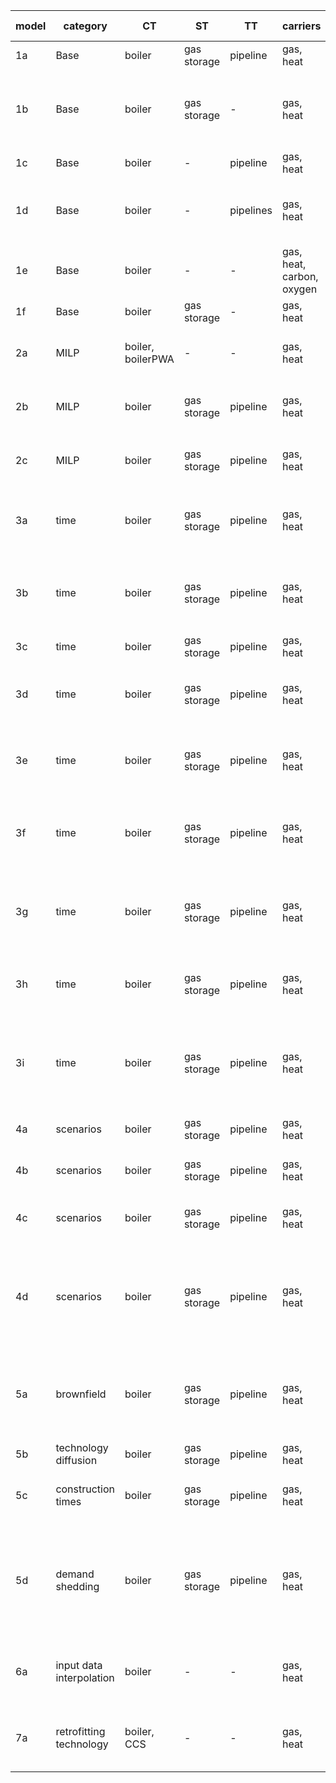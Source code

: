 | **model** | **category**             | **CT**            | **ST**      | **TT**    | **carriers**              | **nodes** | **intra-year** | **inter-year**        | **responsible** | **comment**                                                           |
|-----------|--------------------------|-------------------|-------------|-----------|---------------------------|-----------|----------------|-----------------------|-----------------|-----------------------------------------------------------------------|
| 1a        | Base                     | boiler            | gas storage | pipeline  | gas, heat                 | 2         | 1 TS           | 1 year                | AG              |                                                                       |
| 1b        | Base                     | boiler            | gas storage | -         | gas, heat                 | 2         | 1 TS           | 1 year                | LK              | No values tested because it will never be built with one ts           |
| 1c        | Base                     | boiler            | -           | pipeline  | gas, heat                 | 2         | 1 TS           | 1 year                | LK              |                                                                       |
| 1d        | Base                     | boiler            | -           | pipelines | gas, heat                 | 2         | 1 TS           | 1 year                | AG              | exponential vs. linear loss for transport technologies                |
| 1e        | Base                     | boiler            | -           | -         | gas, heat, carbon, oxygen | 2         | 1 TS           | 1 year                | AG              | 2 input and output carriers                                           |
| 1f        | Base                     | boiler            | gas storage | -         | gas, heat                 | 1         | 2 TS           | 1 year                | JM              | only one node                                                         |
| 2a        | MILP                     | boiler, boilerPWA | -           | -         | gas, heat                 | 2         | 1 TS           | 1 year                | AG              | conver techs with and without PWA capex                               |
| 2b        | MILP                     | boiler            | gas storage | pipeline  | gas, heat                 | 2         | 3 TS           | 1 year                | JM              | min load for all technology types                                     |
| 2c        | MILP                     | boiler            | gas storage | pipeline  | gas, heat                 | 2         | 2 TS           | 1 year                | JM              | min capacity for all technology types                                 |
| 3a        | time                     | boiler            | gas storage | pipeline  | gas, heat                 | 2         | full TS        | 1 year                | JM              | Capacity, Opex yearly depend on maximum demand                        |
| 3b        | time                     | boiler            | gas storage | pipeline  | gas, heat                 | 2         | full TS, agg.  | 1 year                | JM              | No values tested. TSA yields different values each run.               |
| 3c        | time                     | boiler            | gas storage | pipeline  | gas, heat                 | 2         | 1 TS           | 3 years, PF           | JM              |                                                                       |
| 3d        | time                     | boiler            | gas storage | pipeline  | gas, heat                 | 2         | 1 TS           | 3 years, 1 year MF    | JM              | Only Results object is tested: Capacity & Addition                    |
| 3e        | time                     | boiler            | gas storage | pipeline  | gas, heat                 | 2         | 1 TS           | 3 years, 2 year MF    | JM              | Only Results object is tested: Capacity & Addition                    |
| 3f        | time                     | boiler            | gas storage | pipeline  | gas, heat                 | 2         | full TS, agg   | 3 years, PF           | JM              | No values tested. TSA yields different values each run.               |
| 3g        | time                     | boiler            | gas storage | pipeline  | gas, heat                 | 2         | full TS, agg   | 3 years, 2 year MF    | JM              | No values tested. TSA yields different values each run.               |
| 3h        | time                     | boiler            | gas storage | pipeline  | gas, heat                 | 2         | 1 TS           | 3 years, PF, biannual | JB              | Test interval between years and related results.                      |
| 3i        | time                     | boiler            | gas storage | pipeline  | gas, heat                 | 2         | 3 TS, agg      | 3 years, PF           | LS              | Test multiyear storage periodicity and year specific TS input data.   |
| 4a        | scenarios                | boiler            | gas storage | pipeline  | gas, heat                 | 2         | 1 TS           | 1 year                | AG              | test general scenario behavior                                        |
| 4b        | scenarios                | boiler            | gas storage | pipeline  | gas, heat                 | 2         | 1 TS           | 1 year                | AG              | test scenario set expansion                                           |
| 4c        | scenarios                | boiler            | gas storage | pipeline  | gas, heat                 | 2         | 1 TS           | 1 year                | AG              | test scenarios for system and analysis                                |
| 4d        | scenarios                | boiler            | gas storage | pipeline  | gas, heat                 | 2         | 1 TS           | 1 year                | AG              | test list expansion: scenario names, value changes, carrier exclusion |
| 5a        | brownfield               | boiler            | gas storage | pipeline  | gas, heat                 | 2         | 1 TS           | 1 year                | JM              | Test capacity addition and capacities existing, also for energy       |
| 5b        | technology diffusion     | boiler            | gas storage | pipeline  | gas, heat                 | 2         | 1 TS           | 3 years, PF           | JM              | to be revised!!                                                       |
| 5c        | construction times       | boiler            | gas storage | pipeline  | gas, heat                 | 2         | 1 TS           | 3 years, PF           | AG              | construction time and existing capacity                               |
| 5d        | demand shedding          | boiler            | gas storage | pipeline  | gas, heat                 | 2         | 1 TS           | 1 year                | JB              | Test cost shed demand, shed demand, capacities (no transport loss)    |
| 6a        | input data interpolation | boiler            | -           | -         | gas, heat                 | 2         | 1 TS           | 3 years, PF           | LK              | test using and skipping interpolation of yearly input data            |                          |
| 7a        | retrofitting technology  | boiler, CCS       | -           | -         | gas, heat                 | 2         | 1 TS           | 1 year                | AG              | test coupling of covnersion and retrofit technology                   |
